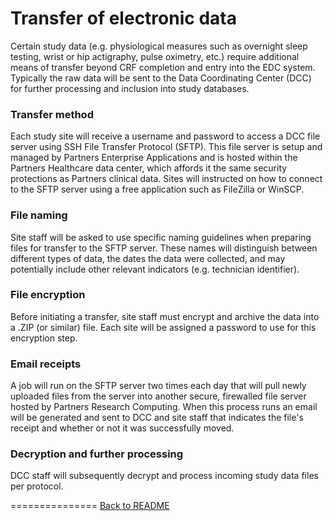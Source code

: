Transfer of electronic data
===============

Certain study data (e.g. physiological measures such as overnight sleep testing, wrist or hip actigraphy, pulse oximetry, etc.) require additional means of transfer beyond CRF completion and entry into the EDC system. Typically the raw data will be sent to the Data Coordinating Center (DCC) for further processing and inclusion into study databases.

### Transfer method

Each study site will receive a username and password to access a DCC file server using SSH File Transfer Protocol (SFTP). This file server is setup and managed by Partners Enterprise Applications and is hosted within the Partners Healthcare data center, which affords it the same security protections as Partners clinical data. Sites will instructed on how to connect to the SFTP server using a free application such as FileZilla or WinSCP.

### File naming

Site staff will be asked to use specific naming guidelines when preparing files for transfer to the SFTP server. These names will distinguish between different types of data, the dates the data were collected, and may potentially include other relevant indicators (e.g. technician identifier).

### File encryption

Before initiating a transfer, site staff must encrypt and archive the data into a .ZIP (or similar) file. Each site will be assigned a password to use for this encryption step.

### Email receipts

A job will run on the SFTP server two times each day that will pull newly uploaded files from the server into another secure, firewalled file server hosted by Partners Research Computing. When this process runs an email will be generated and sent to DCC and site staff that indicates the file's receipt and whether or not it was successfully moved.

### Decryption and further processing

DCC staff will subsequently decrypt and process incoming study data files per protocol.

===============
[Back to README](README.md)
